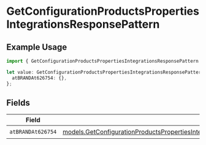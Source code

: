 # GetConfigurationProductsPropertiesIntegrationsResponsePattern

## Example Usage

```typescript
import { GetConfigurationProductsPropertiesIntegrationsResponsePattern } from "@vercel/sdk/models/getconfigurationproductsop.js";

let value: GetConfigurationProductsPropertiesIntegrationsResponsePattern = {
  atBRANDAt626754: {},
};
```

## Fields

| Field                                                                                                                                                                                                                                                                                                | Type                                                                                                                                                                                                                                                                                                 | Required                                                                                                                                                                                                                                                                                             | Description                                                                                                                                                                                                                                                                                          |
| ---------------------------------------------------------------------------------------------------------------------------------------------------------------------------------------------------------------------------------------------------------------------------------------------------- | ---------------------------------------------------------------------------------------------------------------------------------------------------------------------------------------------------------------------------------------------------------------------------------------------------- | ---------------------------------------------------------------------------------------------------------------------------------------------------------------------------------------------------------------------------------------------------------------------------------------------------- | ---------------------------------------------------------------------------------------------------------------------------------------------------------------------------------------------------------------------------------------------------------------------------------------------------- |
| `atBRANDAt626754`                                                                                                                                                                                                                                                                                    | [models.GetConfigurationProductsPropertiesIntegrationsResponse200ApplicationJSONResponseBodyProductsMetadataSchema8ItemsPatternAtBRANDAt626754](../models/getconfigurationproductspropertiesintegrationsresponse200applicationjsonresponsebodyproductsmetadataschema8itemspatternatbrandat626754.md) | :heavy_check_mark:                                                                                                                                                                                                                                                                                   | N/A                                                                                                                                                                                                                                                                                                  |